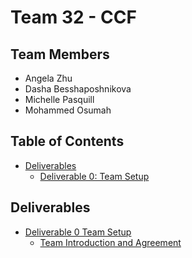 # Team 32 - CCF


## Team Members
* Angela Zhu
* Dasha Besshaposhnikova
* Michelle Pasquill
* Mohammed Osumah

## Table of Contents
- [Deliverables](#Deliverables)
  - [Deliverable 0: Team Setup](#Deliverable-0-Team-Setup)

## Deliverables
- [Deliverable 0 Team Setup](Deliverable_0)
  - [Team Introduction and Agreement](Deliverable_0/Team_Introduction_and_Agreement.pdf)
  

